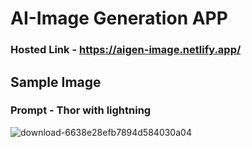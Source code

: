 # AI-Image Generation APP

### Hosted Link - https://aigen-image.netlify.app/

## Sample Image

### Prompt - Thor with lightning

![download-6638e28efb7894d584030a04](https://github.com/Hrx717/ai-image/assets/121953891/13d1fd9c-a792-4354-a431-fe79a2b3b737)

